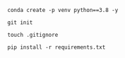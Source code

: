 ```
conda create -p venv python==3.8 -y
```

```
git init
```

```
touch .gitignore
```

```
pip install -r requirements.txt
```